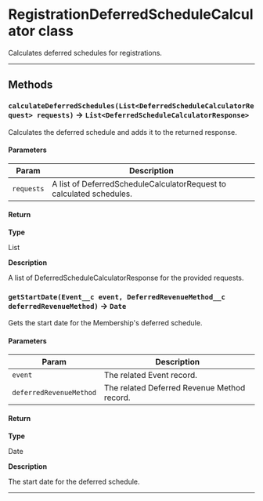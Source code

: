 # RegistrationDeferredScheduleCalculator class

Calculates deferred schedules for registrations.

---
## Methods
### `calculateDeferredSchedules(List<DeferredScheduleCalculatorRequest> requests)` → `List<DeferredScheduleCalculatorResponse>`

Calculates the deferred schedule and adds it to the returned response.

#### Parameters
|Param|Description|
|-----|-----------|
|`requests` |  A list of DeferredScheduleCalculatorRequest to calculated schedules. |

#### Return

**Type**

List<DeferredScheduleCalculatorResponse>

**Description**

A list of DeferredScheduleCalculatorResponse for the provided requests.

### `getStartDate(Event__c event, DeferredRevenueMethod__c deferredRevenueMethod)` → `Date`

Gets the start date for the Membership's deferred schedule.

#### Parameters
|Param|Description|
|-----|-----------|
|`event` |  The related Event record. |
|`deferredRevenueMethod` |  The related Deferred Revenue Method record. |

#### Return

**Type**

Date

**Description**

The start date for the deferred schedule.

---
